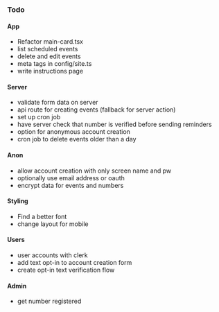 ### Todo

#### App

- Refactor main-card.tsx
- list scheduled events
- delete and edit events
- meta tags in config/site.ts
- write instructions page

#### Server

- validate form data on server
- api route for creating events (fallback for server action)
- set up cron job
- have server check that number is verified before sending reminders
- option for anonymous account creation
- cron job to delete events older than a day

#### Anon

- allow account creation with only screen name and pw
- optionally use email address or oauth
- encrypt data for events and numbers

#### Styling

- Find a better font
- change layout for mobile

#### Users

- user accounts with clerk
- add text opt-in to account creation form
- create opt-in text verification flow

#### Admin

- get number registered
